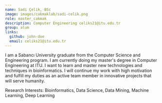 ```yaml
---
name: Sadi Çelik, BSc
image: images/cakmaklab/sadi-celik.png
role: master_cakmak
description: Computer Engineering celiks21@itu.edu.tr
group: alum
links:
  github: john-doe
  email: celiks21@itu.edu.tr
---
```


I am a Sabancı University graduate from the Computer Science and Engineering program. I am currently doing my master's degree in Computer Engineering at ITU. I want to learn and master new technologies and techniques in bioinformatics. I will continue my work with high motivation and fulfill my duties as an active team member in innovative projects that will serve humanity.

Research Interests: Bioinformatics, Data Science, Data Mining, Machine Learning, Deep Learning
